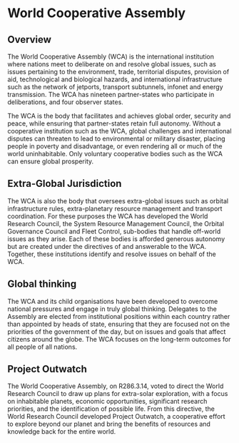 # World Cooperative Assembly

## Overview

The World Cooperative Assembly (WCA) is the international institution where nations meet to deliberate on and resolve global issues, such as issues pertaining to the environment, trade, territorial disputes, provision of aid, technological and biological hazards, and international infrastructure such as the network of jetports, transport subtunnels, infonet and energy transmission.  The WCA has nineteen partner-states who participate in deliberations, and four observer states.

The WCA is the body that facilitates and achieves global order, security and peace, while ensuring that partner-states retain full autonomy.  Without a cooperative institution such as the WCA, global challenges and international disputes can threaten to lead to environmental or military disaster, placing people in poverty and disadvantage, or even rendering all or much of the world uninhabitable.  Only voluntary cooperative bodies such as the WCA can ensure global prosperity.

## Extra-Global Jurisdiction

The WCA is also the body that oversees extra-global issues such as orbital infrastructure rules, extra-planetary resource management and transport coordination.  For these purposes the WCA has developed the World Research Council, the System Resource Management Council, the Orbital Governance Council and Fleet Control, sub-bodies that handle off-world issues as they arise.  Each of these bodies is afforded generous autonomy but are created under the directives of and answerable to the WCA.  Together, these institutions identify and resolve issues on behalf of the WCA.

## Global thinking

The WCA and its child organisations have been developed to overcome national pressures and engage in truly global thinking.  Delegates to the Assembly are elected from institutional positions within each country rather than appointed by heads of state, ensuring that they are focused not on the priorities of the government of the day, but on issues and goals that affect citizens around the globe.  The WCA focuses on the long-term outcomes for all people of all nations.

## Project Outwatch

The World Cooperative Assembly, on R286.3.14, voted to direct the World Research Council to draw up plans for extra-solar exploration, with a focus on inhabitable planets, economic opportunities, significant research priorities, and the identification of possible life.  From this directive, the World Research Council developed Project Outwatch, a cooperative effort to explore beyond our planet and bring the benefits of resources and knowledge back for the entire world.
